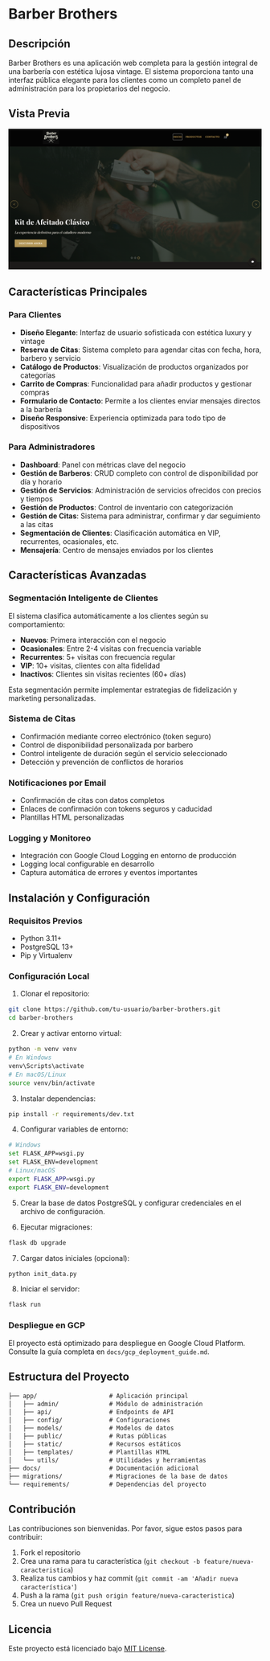 # Barber Brothers

## Descripción

Barber Brothers es una aplicación web completa para la gestión integral de una barbería con estética lujosa vintage. El sistema proporciona tanto una interfaz pública elegante para los clientes como un completo panel de administración para los propietarios del negocio.

## Vista Previa

![Página de inicio](website.png)

## Características Principales

### Para Clientes
- **Diseño Elegante**: Interfaz de usuario sofisticada con estética luxury y vintage
- **Reserva de Citas**: Sistema completo para agendar citas con fecha, hora, barbero y servicio
- **Catálogo de Productos**: Visualización de productos organizados por categorías
- **Carrito de Compras**: Funcionalidad para añadir productos y gestionar compras
- **Formulario de Contacto**: Permite a los clientes enviar mensajes directos a la barbería
- **Diseño Responsive**: Experiencia optimizada para todo tipo de dispositivos

### Para Administradores
- **Dashboard**: Panel con métricas clave del negocio
- **Gestión de Barberos**: CRUD completo con control de disponibilidad por día y horario
- **Gestión de Servicios**: Administración de servicios ofrecidos con precios y tiempos
- **Gestión de Productos**: Control de inventario con categorización
- **Gestión de Citas**: Sistema para administrar, confirmar y dar seguimiento a las citas
- **Segmentación de Clientes**: Clasificación automática en VIP, recurrentes, ocasionales, etc.
- **Mensajería**: Centro de mensajes enviados por los clientes

## Características Avanzadas

### Segmentación Inteligente de Clientes
El sistema clasifica automáticamente a los clientes según su comportamiento:
- **Nuevos**: Primera interacción con el negocio
- **Ocasionales**: Entre 2-4 visitas con frecuencia variable
- **Recurrentes**: 5+ visitas con frecuencia regular
- **VIP**: 10+ visitas, clientes con alta fidelidad
- **Inactivos**: Clientes sin visitas recientes (60+ días)

Esta segmentación permite implementar estrategias de fidelización y marketing personalizadas.

### Sistema de Citas
- Confirmación mediante correo electrónico (token seguro)
- Control de disponibilidad personalizada por barbero
- Control inteligente de duración según el servicio seleccionado
- Detección y prevención de conflictos de horarios

### Notificaciones por Email
- Confirmación de citas con datos completos
- Enlaces de confirmación con tokens seguros y caducidad
- Plantillas HTML personalizadas

### Logging y Monitoreo
- Integración con Google Cloud Logging en entorno de producción
- Logging local configurable en desarrollo
- Captura automática de errores y eventos importantes

## Instalación y Configuración

### Requisitos Previos
- Python 3.11+
- PostgreSQL 13+
- Pip y Virtualenv

### Configuración Local

1. Clonar el repositorio:
```bash
git clone https://github.com/tu-usuario/barber-brothers.git
cd barber-brothers
```

2. Crear y activar entorno virtual:
```bash
python -m venv venv
# En Windows
venv\Scripts\activate
# En macOS/Linux
source venv/bin/activate
```

3. Instalar dependencias:
```bash
pip install -r requirements/dev.txt
```

4. Configurar variables de entorno:
```bash
# Windows
set FLASK_APP=wsgi.py
set FLASK_ENV=development
# Linux/macOS
export FLASK_APP=wsgi.py
export FLASK_ENV=development
```

5. Crear la base de datos PostgreSQL y configurar credenciales en el archivo de configuración.

6. Ejecutar migraciones:
```bash
flask db upgrade
```

7. Cargar datos iniciales (opcional):
```bash
python init_data.py
```

8. Iniciar el servidor:
```bash
flask run
```

### Despliegue en GCP

El proyecto está optimizado para despliegue en Google Cloud Platform. Consulte la guía completa en `docs/gcp_deployment_guide.md`.

## Estructura del Proyecto

```
├── app/                    # Aplicación principal
│   ├── admin/              # Módulo de administración
│   ├── api/                # Endpoints de API
│   ├── config/             # Configuraciones
│   ├── models/             # Modelos de datos
│   ├── public/             # Rutas públicas
│   ├── static/             # Recursos estáticos
│   ├── templates/          # Plantillas HTML
│   └── utils/              # Utilidades y herramientas
├── docs/                   # Documentación adicional
├── migrations/             # Migraciones de la base de datos
└── requirements/           # Dependencias del proyecto
```

## Contribución

Las contribuciones son bienvenidas. Por favor, sigue estos pasos para contribuir:

1. Fork el repositorio
2. Crea una rama para tu característica (`git checkout -b feature/nueva-caracteristica`)
3. Realiza tus cambios y haz commit (`git commit -am 'Añadir nueva característica'`)
4. Push a la rama (`git push origin feature/nueva-caracteristica`)
5. Crea un nuevo Pull Request

## Licencia

Este proyecto está licenciado bajo [MIT License](LICENSE).


